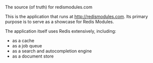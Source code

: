 The source (of truth) for redismodules.com

This is the application that runs at http://redismodules.com. Its primary purpose is to serve as a showcase for Redis Modules.

The application itself uses Redis extensively, including:

- as a cache
- as a job queue
- as a search and autocompletion engine
- as a document store